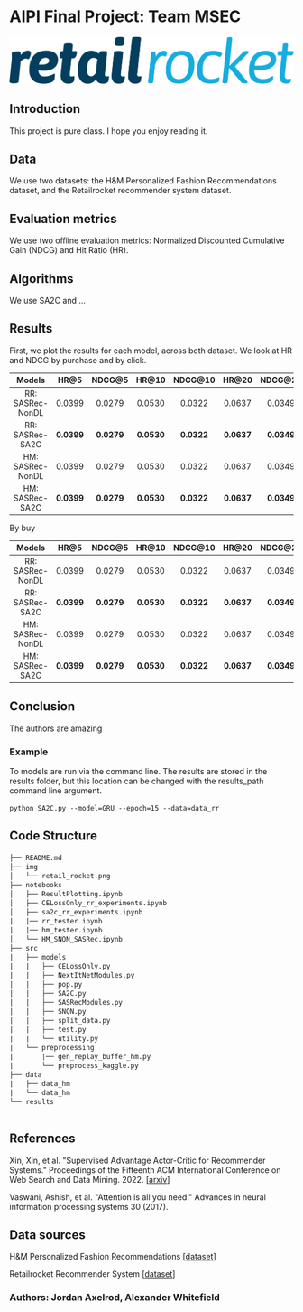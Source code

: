 # AIPI Final Project: Team MSEC

![HM](./img/retail_rocket.png)



## Introduction

This project is pure class. I hope you enjoy reading it.

## Data

We use two datasets: the H&M Personalized Fashion Recommendations dataset, and the Retailrocket recommender system dataset.





## Evaluation metrics

We use two offline evaluation metrics: Normalized Discounted Cumulative Gain (NDCG) and Hit Ratio (HR).

## Algorithms

We use SA2C and ...

## Results

First, we plot the results for each model, across both dataset. We look at HR and NDCG by purchase and by click.

| **Models**  | **HR@5** | **NDCG@5** | **HR@10** | **NDCG@10** | **HR@20** | **NDCG@20** |
| :---------: | :------: | :------: | :-------: | :-------: | :-------: | :-------: |
| RR: SASRec-NonDL |  0.0399  |  0.0279  |  0.0530   |  0.0322   |  0.0637   |  0.0349   |
| RR: SASRec-SA2C |  **0.0399**  |  **0.0279**  |  **0.0530**   |  **0.0322**   |  **0.0637**   |  **0.0349**   |
| HM: SASRec-NonDL |  0.0399  |  0.0279  |  0.0530   |  0.0322   |  0.0637   |  0.0349   |
| HM: SASRec-SA2C |  **0.0399**  |  **0.0279**  |  **0.0530**   |  **0.0322**   |  **0.0637**   |  **0.0349**   |

By buy

| **Models**  | **HR@5** | **NDCG@5** | **HR@10** | **NDCG@10** | **HR@20** | **NDCG@20** |
| :---------: | :------: | :------: | :-------: | :-------: | :-------: | :-------: |
| RR: SASRec-NonDL |  0.0399  |  0.0279  |  0.0530   |  0.0322   |  0.0637   |  0.0349   |
| RR: SASRec-SA2C |  **0.0399**  |  **0.0279**  |  **0.0530**   |  **0.0322**   |  **0.0637**   |  **0.0349**   |
| HM: SASRec-NonDL |  0.0399  |  0.0279  |  0.0530   |  0.0322   |  0.0637   |  0.0349   |
| HM: SASRec-SA2C |  **0.0399**  |  **0.0279**  |  **0.0530**   |  **0.0322**   |  **0.0637**   |  **0.0349**   |


## Conclusion

The authors are amazing


### Example

To models are run via the command line. The results are stored in the results folder, but this location can be changed with the results_path command line argument. 

```
python SA2C.py --model=GRU --epoch=15 --data=data_rr
```

## Code Structure
```
├── README.md
├── img
│   └── retail_rocket.png
├── notebooks
│   ├── ResultPlotting.ipynb
│   ├── CELossOnly_rr_experiments.ipynb
│   ├── sa2c_rr_experiments.ipynb
|   |── rr_tester.ipynb
|   |── hm_tester.ipynb
│   └── HM_SNQN_SASRec.ipynb
├── src
|   ├── models
|   |   ├── CELossOnly.py
|   |   ├── NextItNetModules.py
|   |   ├── pop.py
|   |   ├── SA2C.py
|   |   ├── SASRecModules.py
|   |   ├── SNQN.py
|   |   ├── split_data.py
|   |   ├── test.py
|   |   └── utility.py
|   └── preprocessing
|       |── gen_replay_buffer_hm.py
|       └── preprocess_kaggle.py
├── data
|   ├── data_hm
|   └── data_hm
└── results


```


## References


Xin, Xin, et al. "Supervised Advantage Actor-Critic for Recommender Systems." Proceedings of the Fifteenth ACM International Conference on Web Search and Data Mining. 2022.
[<a href="https://arxiv.org/abs/2111.03474 ">arxiv</a>]

Vaswani, Ashish, et al. "Attention is all you need." Advances in neural information processing systems 30 (2017).



## Data sources

H&M Personalized Fashion Recommendations  [<a href="https://www.kaggle.com/competitions/h-and-m-personalized-fashion-recommendations/data?select=transactions_train.csv">dataset</a>]

Retailrocket Recommender System [<a href="https://www.kaggle.com/datasets/retailrocket/ecommerce-dataset?select=category_tree.csv
">dataset</a>]


### Authors: Jordan Axelrod, Alexander Whitefield
